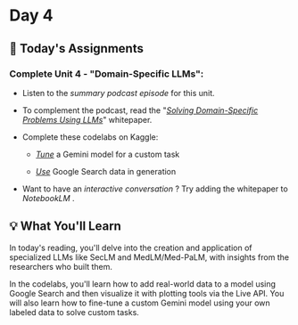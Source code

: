 # Day 4

## 🎒 Today's Assignments

### Complete Unit 4 - "Domain-Specific LLMs":

- Listen to the *summary podcast episode* for this unit.

- To complement the podcast, read the "*[Solving Domain-Specific Problems Using LLMs](./22365_13_Solving%20Domain-Specific%20problems%20using%20LLMs_v7.pdf)*" whitepaper.

- Complete these codelabs on Kaggle:

    - *[Tune](https://www.kaggle.com/code/hongjaemin/day-4-fine-tuning-a-custom-model)* a Gemini model for a custom task

    - *[Use]()* Google Search data in generation

- Want to have an *interactive conversation* ? Try adding the whitepaper to *NotebookLM* .

## 💡 What You'll Learn

In today's reading, you'll delve into the creation and application of specialized LLMs like SecLM and MedLM/Med-PaLM, with insights from the researchers who built them.

In the codelabs, you'll learn how to add real-world data to a model using Google Search and then visualize it with plotting tools via the Live API. You will also learn how to fine-tune a custom Gemini model using your own labeled data to solve custom tasks.